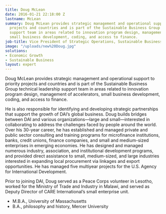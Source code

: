 ```yaml
---
title: Doug McLean
date: 2016-01-21 22:18:00 Z
lastname: McLean
summary: Doug McLean provides strategic management and operational support to priority
  projects and countries and is part of the Sustainable Business Group technical leadership
  support team in areas related to innovation program design, management of accelerators,
  small business development, coding, and access to finance.
job-title: Vice President of Strategic Operations, Sustainable Business Group
image: "/uploads/new%20Doug.jpg"
solutions:
- Economic Growth
- Sustainable Business
layout: expert
---
```


Doug McLean provides strategic management and operational support to priority projects and countries and is part of the Sustainable Business Group technical leadership support team in areas related to innovation program design, management of accelerators, small business development, coding, and access to finance. 

He is also responsible for identifying and developing strategic partnerships that support the growth of DAI’s global business. Doug builds bridges between DAI and various organizations—large and small—interested in collaborating to address the challenges faced by people around the world. Over his 30-year career, he has established and managed private and public sector consulting and training programs for microfinance institutions, banks, credit unions, finance companies, and small and medium-sized enterprises in emerging economies. He has designed and managed numerous industry, association, and institutional development programs, and provided direct assistance to small, medium-sized, and large industries interested in expanding local procurement via linkages and export opportunities. He has managed five multiyear projects for the U.S. Agency for International Development.

Prior to joining DAI, Doug served as a Peace Corps volunteer in Lesotho, worked for the Ministry of Trade and Industry in Malawi, and served as Deputy Director of CARE International’s small enterprise unit.

* M.B.A., University of Massachusetts
* B.A., philosophy and history, Mercer University